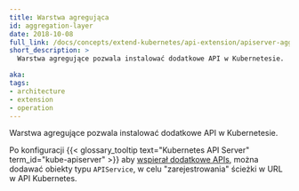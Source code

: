 ```yaml
---
title: Warstwa agregująca
id: aggregation-layer
date: 2018-10-08
full_link: /docs/concepts/extend-kubernetes/api-extension/apiserver-aggregation/
short_description: >
  Warstwa agregujące pozwala instalować dodatkowe API w Kubernetesie.

aka: 
tags:
- architecture
- extension
- operation
---
```

Warstwa agregujące pozwala instalować dodatkowe API w Kubernetesie.

<!--more-->

Po konfiguracji {{< glossary_tooltip text="Kubernetes API Server" term_id="kube-apiserver" >}} aby [wspierał dodatkowe APIs](/docs/tasks/extend-kubernetes/configure-aggregation-layer/), można dodawać obiekty typu `APIService`, w celu "zarejestrowania" ścieżki w URL w API Kubernetes.
